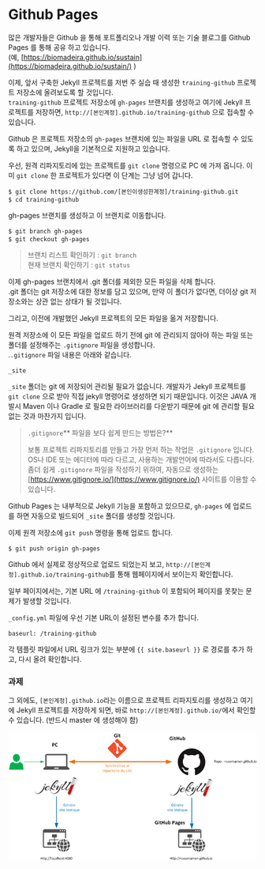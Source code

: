 # Github Pages

많은 개발자들은 Github 을 통해 포트폴리오나 개발 이력 또는 기술 블로그를 Github Pages 를 통해 공유 하고 있습니다.  
\(예, [https://biomadeira.github.io/sustain](https://biomadeira.github.io/sustain/) \)

이제, 앞서 구축한 Jekyll 프로젝트를 저번 주 실습 때 생성한 `training-github` 프로젝트 저장소에 올려보도록 할 것입니다.  
`training-github` 프로젝트 저장소에 `gh-pages` 브랜치를 생성하고 여기에 Jekyll 프로젝트를 저장하면, `http://[본인계정].github.io/training-github` 으로 접속할 수 있습니다.

Github 은 프로젝트 저장소의 `gh-pages` 브랜치에 있는 파일을 URL 로 접속할 수 있도록 하고 있으며, Jekyll을 기본적으로 지원하고 있습니다.

우선, 원격 리파지토리에 있는 프로젝트를 `git clone` 명령으로 PC 에 가져 옵니다. 이미 `git clone` 한 프로젝트가 있다면 이 단계는 그냥 넘어 갑니다.

```
$ git clone https://github.com/[본인이생성한계정]/training-github.git
$ cd training-github
```

gh-pages 브랜치를 생성하고 이 브랜치로 이동합니다.

```
$ git branch gh-pages
$ git checkout gh-pages
```

> 브랜치 리스트 확인하기 : `git branch`  
> 현재 브랜치 확인하기 : `git status`

이제 gh-pages 브랜치에서 .git 폴더를 제외한 모든 파일을 삭제 합니다.  
.git 폴더는 git 저장소에 대한 정보를 담고 있으며, 만약 이 폴더가 없다면, 더이상 git 저장소와는 상관 없는 상태가 될 것입니다.

그리고, 이전에 개발했던 Jekyll 프로젝트의 모든 파일을 옮겨 저장합니다.

원격 저장소에 이 모든 파일을 업로드 하기 전에 git 에 관리되지 않아야 하는 파일 또는 폴더를 설정해주는 `.gitignore` 파일을 생성합니다.  
.`.gitignore` 파일 내용은 아래와 같습니다.

```
_site
```

`_site` 폴더는 git 에 저장되어 관리될 필요가 없습니다. 개발자가 Jekyll 프로젝트를 `git clone` 으로 받아 직접 jekyll 명령어로 생성하면 되기 때문입니다. 이것은 JAVA 개발시 Maven 이나 Gradle 로 필요한 라이브러리를 다운받기 때문에 git 에 관리할 필요 없는 것과 마찬가지 입니다.

> `.gitignore`** 파일을 보다 쉽게 만드는 방법은?**
>
> 보통 프로젝트 리파지토리를 만들고 가장 먼저 하는 작업은 `.gitignore` 입니다. OS나 IDE 또는 에디터에 따라 다르고, 사용하는 개발언어에 따라서도 다릅니다.  
> 좀더 쉽게 `.gitignore` 파일을 작성하기 위하여, 자동으로 생성하는 [https://www.gitignore.io/](https://www.gitignore.io/) 사이트를 이용할 수 있습니다.

Github Pages 는 내부적으로 Jekyll 기능을 포함하고 있으므로, `gh-pages` 에 업로드를 하면 자동으로 빌드되어  `_site` 폴더를 생성할 것입니다.

이제 원격 저장소에 `git push` 명령을 통해 업로드 합니다.

```
$ git push origin gh-pages
```

Github 에서 실제로 정상적으로 업로드 되었는지 보고, `http://[본인계정].github.io/training-github`를 통해 웹페이지에서 보이는지 확인합니다.



일부 페이지에서는, 기본 URL 에 `/training-github` 이 포함되어 페이지를 못찾는 문제가 발생할 것입니다.

`_config.yml` 파일에 우선 기본 URL이 설정된 변수를 추가 합니다.

```
baseurl: /training-github
```

각 템플릿 파일에서 URL 링크가 있는 부분에 `{{ site.baseurl }}` 로 경로를 추가 하고, 다시 올려 확인합니다.



### 과제

그 외에도, `[본인계정].github.io`라는 이름으로 프로젝트 리파지토리를 생성하고 여기에 Jekyll 프로젝트를 저장하게 되면, 바로 `http://[본인계정].github.io/`에서 확인할 수 있습니다. \(반드시 master 에 생성해야 함\)

![](/images/Jekyll-GitHubPages.png)

